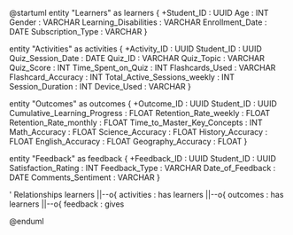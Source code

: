 @startuml
entity "Learners" as learners {
  +Student_ID : UUID
  Age : INT
  Gender : VARCHAR
  Learning_Disabilities : VARCHAR
  Enrollment_Date : DATE
  Subscription_Type : VARCHAR
}

entity "Activities" as activities {
  +Activity_ID : UUID
  Student_ID : UUID
  Quiz_Session_Date : DATE
  Quiz_ID : VARCHAR
  Quiz_Topic : VARCHAR
  Quiz_Score : INT
  Time_Spent_on_Quiz : INT
  Flashcards_Used : VARCHAR
  Flashcard_Accuracy : INT
  Total_Active_Sessions_weekly : INT
  Session_Duration : INT
  Device_Used : VARCHAR
}

entity "Outcomes" as outcomes {
  +Outcome_ID : UUID
  Student_ID : UUID
  Cumulative_Learning_Progress : FLOAT
  Retention_Rate_weekly : FLOAT
  Retention_Rate_monthly : FLOAT
  Time_to_Master_Key_Concepts : INT
  Math_Accuracy : FLOAT
  Science_Accuracy : FLOAT
  History_Accuracy : FLOAT
  English_Accuracy : FLOAT
  Geography_Accuracy : FLOAT
}

entity "Feedback" as feedback {
  +Feedback_ID : UUID
  Student_ID : UUID
  Satisfaction_Rating : INT
  Feedback_Type : VARCHAR
  Date_of_Feedback : DATE
  Comments_Sentiment : VARCHAR
}

' Relationships
learners ||--o{ activities : has
learners ||--o{ outcomes : has
learners ||--o{ feedback : gives

@enduml
